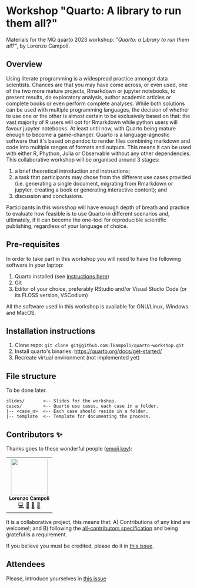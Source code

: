 # Workshop "Quarto: A library to run them all?"

Materials for the MQ quarto 2023 workshop: _"Quarto: a Library to run them all?"_, by Lorenzo Campoli.


## Overview

Using literate programming is a widespread practice amongst data scientists.
Chances are that you may have come across, or even used, one of the two more
mature projects, Rmarkdown or jupyter notebooks, to present results, do
exploratory analysis, author academic articles or complete books or even
perform complete analyses. While both solutions can be used with multiple
programming languages, the decision of whether to use one or the other is
almost certain to be exclusively based on that: the vast majority of R users
will opt for Rmarkdown while python users will favour jupyter notebooks.  At
least until now, with Quarto being mature enough to become a game-changer.
Quarto is a language-agnostic software that it's based on pandoc to render
files combining markdown and code into multiple ranges of formats and outputs.
This means it can be used with either R, Phython, Julia or Observable without
any other dependencies.  This collaborative workshop will be organised around 3
stages: 

1. a brief theoretical introduction and instructions; 
2. a task that participants may chose from the different use cases provided
   (i.e. generating a single document, migrating from Rmarkdown or jupyter,
   creating a book or generating interactive content); and 
3. discussion and conclusions.

Participants in this workshop will have enough depth of breath and practice to
evaluate how feasible is to use Quarto in different scenarios and, ultimately,
if it can become the one-tool for reproducible scientific publishing,
regardless of your language of choice. 


## Pre-requisites

In order to take part in this workshop you will need to have the following software in your laptop:

1. Quarto installed (see [instructions here](https://quarto.org/docs/get-started/))
2. Git
3. Editor of your choice, preferably RStudio and/or Visual Studio Code (or its FLOSS version, VSCodium)


All the software used in this workshop is available for GNU/Linux, Windows and MacOS.

## Installation instructions

1. Clone repo: `git clone git@github.com:lkampoli/quarto-workshop.git`
2. Install quarto's binaries: https://quarto.org/docs/get-started/
3. Recreate virtual environment (not implemented yet)

## File structure

To be done later.

```
slides/       <-- Slides for the workshop.
cases/        <-- Quarto use cases, each case in a folder.
|-- <case_n>  <-- Each case should reside in a folder.
|-- template  <-- Template for documenting the process.

```

## Contributors ✨

Thanks goes to these wonderful people ([emoji key](https://allcontributors.org/docs/en/emoji-key)):

<!-- ALL-CONTRIBUTORS-LIST:START - Do not remove or modify this section -->
<!-- prettier-ignore-start -->
<!-- markdownlint-disable -->
<table>
  <tbody>
    <tr>
      <td align="center"><a href="https://github.com/lkampoli"><img src="https://avatars.githubusercontent.com/u/40017451?v=4" width="100px;" alt=""/><br /><sub><b>Lorenzo Campoli</b></sub></a><br /><a href="https://github.com/lkampoli/quarto-workshop/commits?author=lkampoli" title="Code">💻</a> <a href="#ideas-lkmapoli" title="Ideas, Planning, & Feedback">🤔</a> <a href="#talk-lkmapoli" title="Talks">📢</a> <a href="https://github.com/lkampoli/quarto-workshop/commits?author=lkampoli" title="Documentation">📖</a></td>
    </tr>
  </tbody>
</table>

<!-- markdownlint-restore -->
<!-- prettier-ignore-end -->

<!-- ALL-CONTRIBUTORS-LIST:END -->

It is a collaborative project, this means that: A) Contributions of any kind are welcome!; and B) following the [all-contributors specification](https://allcontributors.org/) and being grateful is a requirement.

If you believe you must be credited, please do it in [this issue](https://github.com/WarwickCIM/quarto-workshop/issues/1).

## Attendees

Please, introduce yourselves in [this issue](https://github.com/WarwickCIM/quarto-workshop/issues/17)
